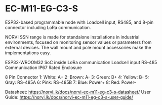 # EC-M11-EG-C3-S
 ESP32-based programmable node with Loadcell input, RS485, and 8-pin connector including LoRa communication.

NORVI SSN range is made for standalone installations in industrial environments, focused on monitoring sensor values or parameters from external devices. 
The wall mount and pole mount accessories make the implementations easy.

ESP32-WROOM32 SoC inside
LoRa communication
Loadcell input
RS-485 Communication
IP67 Rated Enclosure

8 Pin Connector
1:   White:   A+
2:   Brown:   A-
3:   Green:   B+
4:   Yellow:  B-
5:   Gray:    RS-485A
6:   Pink:    RS-485B
7:   Blue:    Power+
8:   Red:     Power-

Datasheet:   https://norvi.lk/docs/norvi-ec-m11-eg-c3-s-datasheet/
User Guide:  https://norvi.lk/docs/norvi-ec-m11-eg-c3-s-user-guide/
